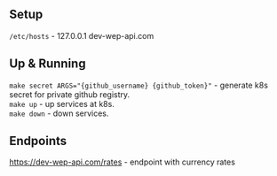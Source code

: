 ## Setup 

`/etc/hosts` - 127.0.0.1  dev-wep-api.com

## Up & Running

`make secret ARGS="{github_username} {github_token}"` - generate k8s secret for private github registry.   
`make up` - up services at k8s.   
`make down` - down services. 

## Endpoints

https://dev-wep-api.com/rates - endpoint with currency rates